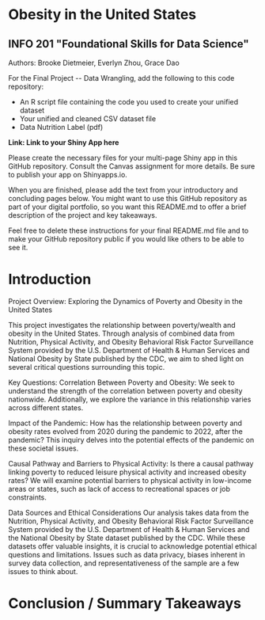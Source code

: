 # Obesity in the United States 
## INFO 201 "Foundational Skills for Data Science"

Authors: Brooke Dietmeier, Everlyn Zhou, Grace Dao  


For the Final Project -- Data Wrangling, add the following to this code repository:

* An R script file containing the code you used to create your unified dataset 
* Your unified and cleaned CSV dataset file
* Data Nutrition Label (pdf) 


**Link: Link to your Shiny App here**

Please create the necessary files for your multi-page Shiny app in this GitHub repository. Consult the Canvas assignment for more details. Be sure to publish your app on Shinyapps.io.

When you are finished, please add the text from your introductory and concluding pages below. You might want to use this GitHub repository as part of your digital portfolio, so you want this README.md to offer a brief description of the project and key takeaways.

Feel free to delete these instructions for your final README.md file and to make your GitHub repository public if you would like others to be able to see it. 

# Introduction
Project Overview: Exploring the Dynamics of Poverty and Obesity in the United States

This project investigates the relationship between poverty/wealth and obesity in the United States. Through analysis of combined data from Nutrition, Physical Activity, and Obesity Behavioral Risk Factor Surveillance System provided by the U.S. Department of Health & Human Services and National Obesity by State published by the CDC, we aim to shed light on several critical questions surrounding this topic.

Key Questions:
Correlation Between Poverty and Obesity: We seek to understand the strength of the correlation between poverty and obesity nationwide. Additionally, we explore the variance in this relationship varies across different states.

Impact of the Pandemic: How has the relationship between poverty and obesity rates evolved from 2020 during the pandemic to 2022, after the pandemic? This inquiry delves into the potential effects of the pandemic on these societal issues.

Causal Pathway and Barriers to Physical Activity: Is there a causal pathway linking poverty to reduced leisure physical activity and increased obesity rates? We will examine potential barriers to physical activity in low-income areas or states, such as lack of access to recreational spaces or job constraints.

Data Sources and Ethical Considerations
Our analysis takes data from the Nutrition, Physical Activity, and Obesity Behavioral Risk Factor Surveillance System provided by the U.S. Department of Health & Human Services and the National Obesity by State dataset published by the CDC. While these datasets offer valuable insights, it is crucial to acknowledge potential ethical questions and limitations. Issues such as data privacy, biases inherent in survey data collection, and representativeness of the sample are a few issues to think about. 



# Conclusion / Summary Takeaways

